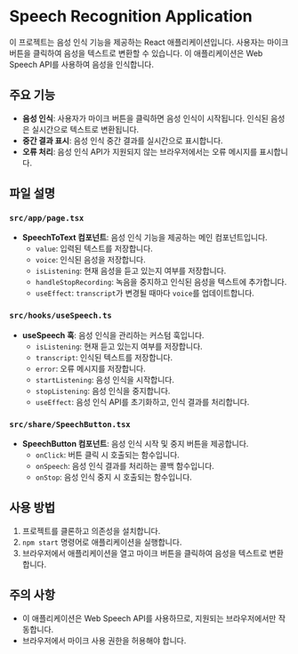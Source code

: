 # Speech Recognition Application

이 프로젝트는 음성 인식 기능을 제공하는 React 애플리케이션입니다. 사용자는 마이크 버튼을 클릭하여 음성을 텍스트로 변환할 수 있습니다. 이 애플리케이션은 Web Speech API를 사용하여 음성을 인식합니다.

## 주요 기능

- **음성 인식**: 사용자가 마이크 버튼을 클릭하면 음성 인식이 시작됩니다. 인식된 음성은 실시간으로 텍스트로 변환됩니다.
- **중간 결과 표시**: 음성 인식 중간 결과를 실시간으로 표시합니다.
- **오류 처리**: 음성 인식 API가 지원되지 않는 브라우저에서는 오류 메시지를 표시합니다.

## 파일 설명

### `src/app/page.tsx`

- **SpeechToText 컴포넌트**: 음성 인식 기능을 제공하는 메인 컴포넌트입니다.
  - `value`: 입력된 텍스트를 저장합니다.
  - `voice`: 인식된 음성을 저장합니다.
  - `isListening`: 현재 음성을 듣고 있는지 여부를 저장합니다.
  - `handleStopRecording`: 녹음을 중지하고 인식된 음성을 텍스트에 추가합니다.
  - `useEffect`: `transcript`가 변경될 때마다 `voice`를 업데이트합니다.

### `src/hooks/useSpeech.ts`

- **useSpeech 훅**: 음성 인식을 관리하는 커스텀 훅입니다.
  - `isListening`: 현재 듣고 있는지 여부를 저장합니다.
  - `transcript`: 인식된 텍스트를 저장합니다.
  - `error`: 오류 메시지를 저장합니다.
  - `startListening`: 음성 인식을 시작합니다.
  - `stopListening`: 음성 인식을 중지합니다.
  - `useEffect`: 음성 인식 API를 초기화하고, 인식 결과를 처리합니다.

### `src/share/SpeechButton.tsx`

- **SpeechButton 컴포넌트**: 음성 인식 시작 및 중지 버튼을 제공합니다.
  - `onClick`: 버튼 클릭 시 호출되는 함수입니다.
  - `onSpeech`: 음성 인식 결과를 처리하는 콜백 함수입니다.
  - `onStop`: 음성 인식 중지 시 호출되는 함수입니다.

## 사용 방법

1. 프로젝트를 클론하고 의존성을 설치합니다.
2. `npm start` 명령어로 애플리케이션을 실행합니다.
3. 브라우저에서 애플리케이션을 열고 마이크 버튼을 클릭하여 음성을 텍스트로 변환합니다.

## 주의 사항

- 이 애플리케이션은 Web Speech API를 사용하므로, 지원되는 브라우저에서만 작동합니다.
- 브라우저에서 마이크 사용 권한을 허용해야 합니다.
